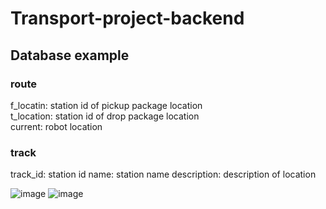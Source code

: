 # Transport-project-backend

## Database example
### route    
f_locatin: station id of pickup package location    
t_location: station id of drop package location    
current: robot location    

### track
track_id: station id
name: station name
description: description of location

![image](https://user-images.githubusercontent.com/70481664/153824615-95c34fd8-ab40-44f2-ac21-7eaab7142ac2.png)
![image](https://user-images.githubusercontent.com/70481664/153824758-cb9e7de5-da95-4fcf-b0e6-4572c9d6e909.png)
